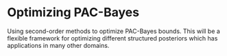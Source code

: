 # Optimizing PAC-Bayes 
Using second-order methods to optimize PAC-Bayes bounds. This will be a flexible framework for optimizing different structured posteriors which has applications in many other domains.
